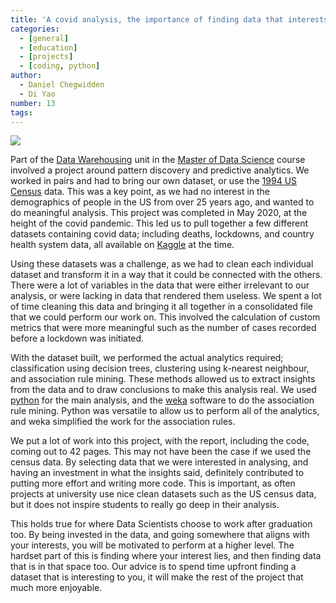 ```yaml
---
title: 'A covid analysis, the importance of finding data that interests you'
categories:
  - [general]
  - [education]
  - [projects]
  - [coding, python]
author: 
  - Daniel Chegwidden
  - Di Yao
number: 13
tags:
---
```


![](/images/Post_Covid.png)

Part of the [Data Warehousing](https://handbooks.uwa.edu.au/unitdetails?code=CITS5504) unit in the [Master of Data Science](https://www.uwa.edu.au/study/courses/master-of-data-science) course involved a project around pattern discovery and predictive analytics. We worked in pairs and had to bring our own dataset, or use the [1994 US Census](https://archive.ics.uci.edu/ml/datasets/census+income) data. This was a key point, as we had no interest in the demographics of people in the US from over 25 years ago, and wanted to do meaningful analysis. This project was completed in May 2020, at the height of the covid pandemic. This led us to pull together a few different datasets containing covid data; including deaths, lockdowns, and country health system data, all available on [Kaggle](https://www.kaggle.com/datasets) at the time.

Using these datasets was a challenge, as we had to clean each individual dataset and transform it in a way that it could be connected with the others. There were a lot of variables in the data that were either irrelevant to our analysis, or were lacking in data that rendered them useless. We spent a lot of time cleaning this data and bringing it all together in a consolidated file that we could perform our work on. This involved the calculation of custom metrics that were more meaningful such as the number of cases recorded before a lockdown was initiated.

With the dataset built, we performed the actual analytics required; classification using decision trees, clustering using k-nearest neighbour, and association rule mining. These methods allowed us to extract insights from the data and to draw conclusions to make this analysis real. We used [python](https://www.python.org/) for the main analysis, and the [weka](https://www.cs.waikato.ac.nz/ml/weka/) software to do the association rule mining. Python was versatile to allow us to perform all of the analytics, and weka simplified the work for the association rules.

We put a lot of work into this project, with the report, including the code, coming out to 42 pages. This may not have been the case if we used the census data. By selecting data that we were interested in analysing, and having an investment in what the insights said, definitely contributed to putting more effort and writing more code. This is important, as often projects at university use nice clean datasets such as the US census data, but it does not inspire students to really go deep in their analysis. 

This holds true for where Data Scientists choose to work after graduation too. By being invested in the data, and going somewhere that aligns with your interests, you will be motivated to perform at a higher level. The hardset part of this is finding where your interest lies, and then finding data that is in that space too. Our advice is to spend time upfront finding a dataset that is interesting to you, it will make the rest of the project that much more enjoyable.
